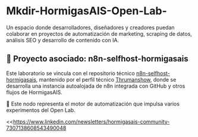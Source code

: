 # Mkdir-HormigasAIS-Open-Lab-
Un espacio donde desarrolladores, diseñadores y creadores puedan colaborar en proyectos de automatización de marketing, scraping de datos, análisis SEO y desarrollo de contenido con IA.


## 🔧 Proyecto asociado: n8n-selfhost-hormigasais
Este laboratorio se vincula con el repositorio técnico [n8n-selfhost-hormigasais](https://github.com/Thrumanshow/n8n-selfhost-hormigasais), mantenido por el perfil técnico [Thrumanshow](https://github.com/Thrumanshow), donde se desarrolla una instancia autoalojada de n8n integrada con GitHub y otros flujos de HormigasAIS.

📌 Este nodo representa el motor de automatización que impulsa varios experimentos del Open Lab.

<<https://www.linkedin.com/newsletters/hormigasais-community-7307138608543490048